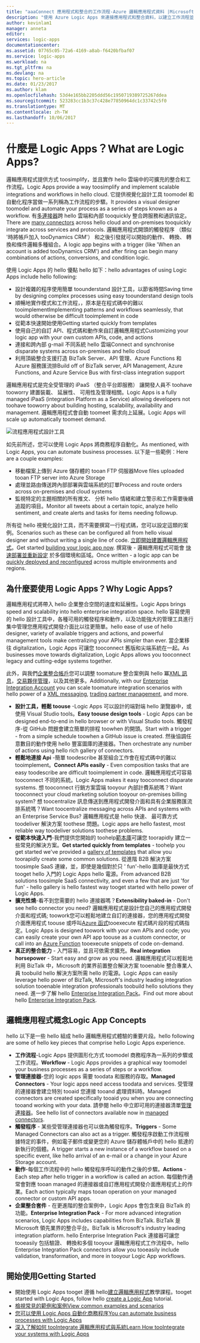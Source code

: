 ```yaml
---
title: "aaaConnect 應用程式和整合的工作流程-Azure 邏輯應用程式資料 |Microsoft 文件"
description: "使用 Azure Logic Apps 來連接應用程式和整合資料，以建立工作流程並自動化程序。"
author: kevinlam1
manager: anneta
editor: 
services: logic-apps
documentationcenter: 
ms.assetid: 07765c05-72a6-4169-a8ab-f6420bfbaf07
ms.service: logic-apps
ms.workload: na
ms.tgt_pltfrm: na
ms.devlang: na
ms.topic: hero-article
ms.date: 01/23/2017
ms.author: klam
ms.openlocfilehash: 53d4e165bb2205ddd56c1950719389725267ddea
ms.sourcegitcommit: 523283cc1b3c37c428e77850964dc1c33742c5f0
ms.translationtype: MT
ms.contentlocale: zh-TW
ms.lasthandoff: 10/06/2017
---
```

# <a name="what-are-logic-apps"></a><span data-ttu-id="2506c-103">什麼是 Logic Apps？</span><span class="sxs-lookup"><span data-stu-id="2506c-103">What are Logic Apps?</span></span>
<span data-ttu-id="2506c-104">邏輯應用程式提供方式 toosimplify，並且實作 hello 雲端中的可擴充的整合和工作流程。</span><span class="sxs-lookup"><span data-stu-id="2506c-104">Logic Apps provide a way toosimplify and implement scalable integrations and workflows in hello cloud.</span></span> <span data-ttu-id="2506c-105">它提供視覺化設計工具 toomodel 和自動化程序當做一系列稱為工作流程的步驟。</span><span class="sxs-lookup"><span data-stu-id="2506c-105">It provides a visual designer toomodel and automate your process as a series of steps known as a workflow.</span></span>  <span data-ttu-id="2506c-106">有[多連接器](../connectors/apis-list.md)跨 hello 雲端和內部 tooquickly 整合跨服務和通訊協定。</span><span class="sxs-lookup"><span data-stu-id="2506c-106">There are [many connectors](../connectors/apis-list.md) across hello cloud and on-premises tooquickly integrate across services and protocols.</span></span>  <span data-ttu-id="2506c-107">邏輯應用程式開頭的觸發程序 （類似 '時將帳戶加入 tooDynamics CRM'） 和之後引發就可以開始的動作、 轉換、 轉換和條件邏輯多種組合。</span><span class="sxs-lookup"><span data-stu-id="2506c-107">A logic app begins with a trigger (like 'When an account is added tooDynamics CRM') and after firing can begin many combinations of actions, conversions, and condition logic.</span></span>

<span data-ttu-id="2506c-108">使用 Logic Apps 的 hello 優點 hello 如下：</span><span class="sxs-lookup"><span data-stu-id="2506c-108">hello advantages of using Logic Apps include hello following:</span></span>  

* <span data-ttu-id="2506c-109">設計複雜的程序使用簡單 toounderstand 設計工具，以節省時間</span><span class="sxs-lookup"><span data-stu-id="2506c-109">Saving time by designing complex processes using easy toounderstand design tools</span></span>
* <span data-ttu-id="2506c-110">順暢地實作模式和工作流程，，原本是在程式碼中的難以 tooimplement</span><span class="sxs-lookup"><span data-stu-id="2506c-110">Implementing patterns and workflows seamlessly, that would otherwise be difficult tooimplement in code</span></span>
* <span data-ttu-id="2506c-111">從範本快速開始使用</span><span class="sxs-lookup"><span data-stu-id="2506c-111">Getting started quickly from templates</span></span>
* <span data-ttu-id="2506c-112">使用自己的自訂 API、程式碼和動作來自訂邏輯應用程式</span><span class="sxs-lookup"><span data-stu-id="2506c-112">Customizing your logic app with your own custom APIs, code, and actions</span></span>
* <span data-ttu-id="2506c-113">連接和跨內部 g-mail 不同系統 hello 雲端</span><span class="sxs-lookup"><span data-stu-id="2506c-113">Connect and synchronise disparate systems across on-premises and hello cloud</span></span>
* <span data-ttu-id="2506c-114">利用頂級整合支援打造 BizTalk Server、API 管理、Azure Functions 和 Azure 服務匯流排</span><span class="sxs-lookup"><span data-stu-id="2506c-114">Build off of BizTalk server, API Management, Azure Functions, and Azure Service Bus with first-class integration support</span></span>

<span data-ttu-id="2506c-115">邏輯應用程式是完全受管理的 iPaaS （整合平台即服務） 讓開發人員不 toohave tooworry 建置裝載、 延展性、 可用性及管理相關。</span><span class="sxs-lookup"><span data-stu-id="2506c-115">Logic Apps is a fully managed iPaaS (integration Platform as a Service) allowing developers not toohave tooworry about building hosting, scalability, availability and management.</span></span>  <span data-ttu-id="2506c-116">邏輯應用程式會自動 toomeet 需求向上延展。</span><span class="sxs-lookup"><span data-stu-id="2506c-116">Logic Apps will scale up automatically toomeet demand.</span></span>

![流程應用程式設計工具](media/logic-apps-what-are-logic-apps/LogicAppCapture2.png)

<span data-ttu-id="2506c-118">如先前所述，您可以使用 Logic Apps 將商務程序自動化。</span><span class="sxs-lookup"><span data-stu-id="2506c-118">As mentioned, with Logic Apps, you can automate business processes.</span></span> <span data-ttu-id="2506c-119">以下是一些範例︰</span><span class="sxs-lookup"><span data-stu-id="2506c-119">Here are a couple examples:</span></span>  

* <span data-ttu-id="2506c-120">移動檔案上傳到 Azure 儲存體的 tooan FTP 伺服器</span><span class="sxs-lookup"><span data-stu-id="2506c-120">Move files uploaded tooan FTP server into Azure Storage</span></span>
* <span data-ttu-id="2506c-121">處理並路由傳送跨內部部署與雲端系統的訂單</span><span class="sxs-lookup"><span data-stu-id="2506c-121">Process and route orders across on-premises and cloud systems</span></span>
* <span data-ttu-id="2506c-122">監視特定的主題相關的所有推文、 分析 hello 情緒和建立警示和工作需要後續追蹤的項目。</span><span class="sxs-lookup"><span data-stu-id="2506c-122">Monitor all tweets about a certain topic, analyze hello sentiment, and create alerts and tasks for items needing followup.</span></span>

<span data-ttu-id="2506c-123">所有從 hello 視覺化設計工具，而不需要撰寫一行程式碼，您可以設定這類的案例。</span><span class="sxs-lookup"><span data-stu-id="2506c-123">Scenarios such as these can be configured all from hello visual designer and without writing a single line of code.</span></span> <span data-ttu-id="2506c-124">[立即開始建置邏輯應用程式][create]。</span><span class="sxs-lookup"><span data-stu-id="2506c-124">Get started [building your logic app now][create].</span></span>  <span data-ttu-id="2506c-125">撰寫後 - 邏輯應用程式可能會 [快速部署並重新設定](../logic-apps/logic-apps-create-deploy-template.md) 於多個環境和區域。</span><span class="sxs-lookup"><span data-stu-id="2506c-125">Once written - a logic app can be [quickly deployed and reconfigured](../logic-apps/logic-apps-create-deploy-template.md) across multiple environments and regions.</span></span>

## <a name="why-logic-apps"></a><span data-ttu-id="2506c-126">為什麼要使用 Logic Apps？</span><span class="sxs-lookup"><span data-stu-id="2506c-126">Why Logic Apps?</span></span>
<span data-ttu-id="2506c-127">邏輯應用程式將帶入 hello 企業整合空間的速度和延展性。</span><span class="sxs-lookup"><span data-stu-id="2506c-127">Logic Apps brings speed and scalability into hello enterprise integration space.</span></span>  <span data-ttu-id="2506c-128">hello 容易使用的 hello 設計工具中，各種可用的觸發程序和動作，以及功能強大的管理工具進行集中管理您應用程式開發介面比以往更簡單。</span><span class="sxs-lookup"><span data-stu-id="2506c-128">hello ease of use of hello designer, variety of available triggers and actions, and powerful management tools make centralizing your APIs simpler than ever.</span></span>  <span data-ttu-id="2506c-129">當企業移往 digitalization，Logic Apps 可讓您 tooconnect 舊版和尖端系統在一起。</span><span class="sxs-lookup"><span data-stu-id="2506c-129">As businesses move towards digitalization, Logic Apps allows you tooconnect legacy and cutting-edge systems together.</span></span>

<span data-ttu-id="2506c-130">此外，與我們[企業整合帳戶][ biztalk]您可以調整 toomature 整合案例與 hello 冪[XML 訊息][xml]，[交易夥伴管理][tpm]，以及其他更多。</span><span class="sxs-lookup"><span data-stu-id="2506c-130">Additionally, with our [Enterprise Integration Account][biztalk] you can scale toomature integration scenarios with hello power of a [XML messaging][xml], [trading partner management][tpm], and more.</span></span>

* <span data-ttu-id="2506c-131">**設計工具，輕鬆 toouse** -Logic Apps 可以設計的端對端 hello 瀏覽器中，或使用 Visual Studio tools。</span><span class="sxs-lookup"><span data-stu-id="2506c-131">**Easy toouse design tools** - Logic Apps can be designed end-to-end in hello browser or with Visual Studio tools.</span></span> <span data-ttu-id="2506c-132">觸發程序-從 GitHub 問題會建立簡單的排程 toowhen 的開頭。</span><span class="sxs-lookup"><span data-stu-id="2506c-132">Start with a trigger - from a simple schedule toowhen a GitHub issue is created.</span></span> <span data-ttu-id="2506c-133">然後協調任意數目的動作使用 hello 豐富圖庫的連接器。</span><span class="sxs-lookup"><span data-stu-id="2506c-133">Then orchestrate any number of actions using hello rich gallery of connectors.</span></span>
* <span data-ttu-id="2506c-134">**輕鬆地連接 Api** -簡單 toodescribe 甚至組合工作會在程式碼中的難以 tooimplement。</span><span class="sxs-lookup"><span data-stu-id="2506c-134">**Connect APIs easily** - Even composition tasks that are easy toodescribe are difficult tooimplement in code.</span></span> <span data-ttu-id="2506c-135">邏輯應用程式可容易 tooconnect 不同的系統。</span><span class="sxs-lookup"><span data-stu-id="2506c-135">Logic Apps makes it easy tooconnect disparate systems.</span></span> <span data-ttu-id="2506c-136">想 tooconnect 行銷方案雲端 tooyour 內部計費系統嗎？</span><span class="sxs-lookup"><span data-stu-id="2506c-136">Want tooconnect your cloud marketing solution tooyour on-premises billing system?</span></span> <span data-ttu-id="2506c-137">想 toocentralize 訊息傳送到應用程式開發介面和具有企業服務匯流排系統嗎？</span><span class="sxs-lookup"><span data-stu-id="2506c-137">Want toocentralize messaging across APIs and systems with an Enterprise Service Bus?</span></span> <span data-ttu-id="2506c-138">邏輯應用程式是 hello 快速、 最可靠方式 toodeliver 解決方案 toothese 問題。</span><span class="sxs-lookup"><span data-stu-id="2506c-138">Logic apps are hello fastest, most reliable way toodeliver solutions toothese problems.</span></span>
* <span data-ttu-id="2506c-139">**從範本快速入門**-我們提供您開始的 toohelp[範本庫][ templates]可讓您 toorapidly 建立一些常見的解決方案。</span><span class="sxs-lookup"><span data-stu-id="2506c-139">**Get started quickly from templates** - toohelp you get started we've provided a [gallery of templates][templates] that allow you toorapidly create some common solutions.</span></span> <span data-ttu-id="2506c-140">從進階 B2B 解決方案 toosimple SaaS 連線，並，即使是幾個對於只 ' fun'-hello 圖庫是最快方式 tooget hello 入門的 Logic Apps hello 電源。</span><span class="sxs-lookup"><span data-stu-id="2506c-140">From advanced B2B solutions toosimple SaaS connectivity, and even a few that are just 'for fun' - hello gallery is hello fastest way tooget started with hello power of Logic Apps.</span></span>
* <span data-ttu-id="2506c-141">**擴充性燒**-看不到您需要的 hello 連接器嗎？</span><span class="sxs-lookup"><span data-stu-id="2506c-141">**Extensibility baked-in** - Don't see hello connector you need?</span></span> <span data-ttu-id="2506c-142">邏輯應用程式是設計您自己的應用程式開發介面和程式碼; toowork您可以輕鬆地建立自訂的連接器，您的應用程式開發介面應用程式 toouse 或呼叫[Azure 函式](https://functions.azure.com)tooexecute 程式碼片段的程式碼指定。</span><span class="sxs-lookup"><span data-stu-id="2506c-142">Logic Apps is designed toowork with your own APIs and code; you can easily create your own API app toouse as a custom connector, or call into an [Azure Function](https://functions.azure.com) tooexecute snippets of code on-demand.</span></span> 
* <span data-ttu-id="2506c-143">**真正的整合能力** - 入門容易，並且可依需求擴充。</span><span class="sxs-lookup"><span data-stu-id="2506c-143">**Real integration horsepower** - Start easy and grow as you need.</span></span> <span data-ttu-id="2506c-144">邏輯應用程式可以輕鬆地利用 BizTalk 中，Microsoft 的業界前置整合解決方案 tooenable 整合專業人員 toobuild hello 解決方案所需 hello 的電源。</span><span class="sxs-lookup"><span data-stu-id="2506c-144">Logic Apps can easily leverage hello power of BizTalk, Microsoft's industry leading integration solution tooenable integration professionals toobuild hello solutions they need.</span></span> <span data-ttu-id="2506c-145">進一步了解 hello [Enterprise Integration Pack](../logic-apps/logic-apps-enterprise-integration-overview.md)。</span><span class="sxs-lookup"><span data-stu-id="2506c-145">Find out more about hello [Enterprise Integration Pack](../logic-apps/logic-apps-enterprise-integration-overview.md).</span></span>

## <a name="logic-app-concepts"></a><span data-ttu-id="2506c-146">邏輯應用程式概念</span><span class="sxs-lookup"><span data-stu-id="2506c-146">Logic App Concepts</span></span>
<span data-ttu-id="2506c-147">hello 以下是一些 hello 組成 hello 邏輯應用程式體驗的重要片段。</span><span class="sxs-lookup"><span data-stu-id="2506c-147">hello following are some of hello key pieces that comprise hello Logic Apps experience.</span></span> 

* <span data-ttu-id="2506c-148">**工作流程**-Logic Apps 提供圖形化方式 toomodel 商務程序為一系列的步驟或工作流程。</span><span class="sxs-lookup"><span data-stu-id="2506c-148">**Workflow** - Logic Apps provides a graphical way toomodel your business processes as a series of steps or a workflow.</span></span>
* <span data-ttu-id="2506c-149">**管理連接器**-您的 logic apps 需要 toodata 和服務的存取。</span><span class="sxs-lookup"><span data-stu-id="2506c-149">**Managed Connectors** - Your logic apps need access toodata and services.</span></span> <span data-ttu-id="2506c-150">受管理的連接器會建立特別 tooaid 您連接 tooand 處理資料時。</span><span class="sxs-lookup"><span data-stu-id="2506c-150">Managed connectors are created specifically tooaid you when you are connecting tooand working with your data.</span></span> <span data-ttu-id="2506c-151">請參閱 hello 中立即可用的連接器清單[管理連接器][managedapis]。</span><span class="sxs-lookup"><span data-stu-id="2506c-151">See hello list of connectors available now in [managed connectors][managedapis].</span></span>
* <span data-ttu-id="2506c-152">**觸發程序** - 某些受管理連接器也可以做為觸發程序。</span><span class="sxs-lookup"><span data-stu-id="2506c-152">**Triggers** - Some Managed Connectors can also act as a trigger.</span></span> <span data-ttu-id="2506c-153">觸發程序啟動工作流程根據特定的事件，例如電子郵件或變更您的 Azure 儲存體帳戶中的 hello 抵達的新執行的個體。</span><span class="sxs-lookup"><span data-stu-id="2506c-153">A trigger starts a new instance of a workflow based on a specific event, like hello arrival of an e-mail or a change in your Azure Storage account.</span></span>
* <span data-ttu-id="2506c-154">**動作**-每個工作流程中的 hello 觸發程序呼叫的動作之後的步驟。</span><span class="sxs-lookup"><span data-stu-id="2506c-154">**Actions** - Each step after hello trigger in a workflow is called an action.</span></span> <span data-ttu-id="2506c-155">每個動作通常會對應 tooan managed 的連接器或自訂應用程式開發介面應用程式上的作業。</span><span class="sxs-lookup"><span data-stu-id="2506c-155">Each action typically maps tooan operation on your managed connector or custom API apps.</span></span>
* <span data-ttu-id="2506c-156">**企業整合套件** - 在更進階的整合案例中，Logic Apps 會包含來自 BizTalk 的功能。</span><span class="sxs-lookup"><span data-stu-id="2506c-156">**Enterprise Integration Pack** - For more advanced integration scenarios, Logic Apps includes capabilities from BizTalk.</span></span> <span data-ttu-id="2506c-157">BizTalk 是 Microsoft 領先業界的整合平台。</span><span class="sxs-lookup"><span data-stu-id="2506c-157">BizTalk is Microsoft's industry leading integration platform.</span></span> <span data-ttu-id="2506c-158">hello Enterprise Integration Pack 連接器可讓您 tooeasily 包括驗證、 轉換和多個 tooyour 邏輯應用程式工作流程中。</span><span class="sxs-lookup"><span data-stu-id="2506c-158">hello Enterprise Integration Pack connectors allow you tooeasily include validation, transformation, and more in tooyour Logic App workflows.</span></span>

## <a name="getting-started"></a><span data-ttu-id="2506c-159">開始使用</span><span class="sxs-lookup"><span data-stu-id="2506c-159">Getting Started</span></span>
* <span data-ttu-id="2506c-160">開始使用 Logic Apps tooget 遵循 hello[建立邏輯應用程式][ create]教學課程。</span><span class="sxs-lookup"><span data-stu-id="2506c-160">tooget started with Logic Apps, follow hello [create a Logic App][create] tutorial.</span></span>  
* [<span data-ttu-id="2506c-161">檢視常見的範例和案例</span><span class="sxs-lookup"><span data-stu-id="2506c-161">View common examples and scenarios</span></span>](../logic-apps/logic-apps-examples-and-scenarios.md)
* [<span data-ttu-id="2506c-162">您可以使用 Logic Apps 自動化商務程序</span><span class="sxs-lookup"><span data-stu-id="2506c-162">You can automate business processes with Logic Apps</span></span>](http://channel9.msdn.com/Events/Build/2016/T694) 
* [<span data-ttu-id="2506c-163">深入了解如何 tooIntegrate 邏輯應用程式與系統</span><span class="sxs-lookup"><span data-stu-id="2506c-163">Learn How tooIntegrate your systems with Logic Apps</span></span>](http://channel9.msdn.com/Events/Build/2016/P462)

[biztalk]: logic-apps-enterprise-integration-accounts.md
[appservice]: ../app-service/app-service-value-prop-what-is.md
[create]: logic-apps-create-a-logic-app.md
[managedapis]: ../connectors/apis-list.md
[tpm]: logic-apps-enterprise-integration-accounts.md
[xml]: logic-apps-enterprise-integration-b2b.md
[templates]: logic-apps-use-logic-app-templates.md
